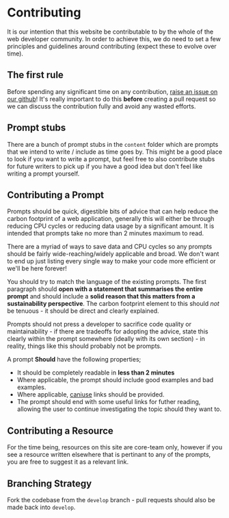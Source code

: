 # Contributing

It is our intention that this website be contributable to by the whole of the web developer community. In order to achieve this, we do need to set a few principles and guidelines around contributing (expect these to evolve over time).

## The first rule

Before spending any significant time on any contribution, [raise an issue on our github](https://github.com/mikeyhogarth/green-web-dev/issues)! It's really important to do this **before** creating a pull request so we can discuss the contribution fully and avoid any wasted efforts.

## Prompt stubs

There are a bunch of prompt stubs in the `content` folder which are prompts that we intend to write / include as time goes by. This might be a good place to look if you want to write a prompt, but feel free to also contribute stubs for future writers to pick up if you have a good idea but don't feel like writing a prompt yourself.

## Contributing a Prompt

Prompts should be quick, digestible bits of advice that can help reduce the carbon footprint of a web application, generally this will either be through reducing CPU cycles or reducing data usage by a significant amount. It is intended that prompts take no more than 2 minutes maximum to read.

There are a myriad of ways to save data and CPU cycles so any prompts should be fairly wide-reaching/widely applicable and broad. We don't want to end up just listing every single way to make your code more efficient or we'll be here forever!

You should try to match the language of the existing prompts. The first paragraph should **open with a statement that summarises the entire prompt** and should include a **solid reason that this matters from a sustainability perspective**. The carbon footprint element to this should _not_ be tenuous - it should be direct and clearly explained.

Prompts should not press a developer to sacrifice code quality or maintainability - if there are tradeoffs for adopting the advice, state this clearly within the prompt somewhere (ideally with its own section) - in reality, things like this should probably not be prompts.

A prompt **Should** have the following properties;

- It should be completely readable in **less than 2 minutes**
- Where applicable, the prompt should include good examples and bad examples.
- Where applicable, [caniuse](https://caniuse.com/) links should be provided.
- The prompt should end with some useful links for futher reading, allowing the user to continue investigating the topic should they want to.

## Contributing a Resource

For the time being, resources on this site are core-team only, however if you see a resource written elsewhere that is pertinant to any of the prompts, you are free to suggest it as a relevant link.

## Branching Strategy

Fork the codebase from the `develop` branch - pull requests should also be made back into `develop`.
